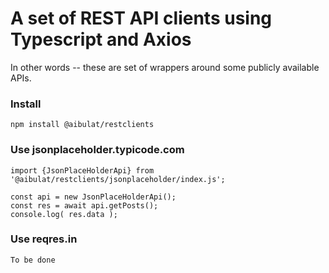 # A set of REST API clients using Typescript and Axios

In other words -- these are set of wrappers around some publicly available APIs.

###  Install

`npm install @aibulat/restclients`

### Use jsonplaceholder.typicode.com

```
import {JsonPlaceHolderApi} from '@aibulat/restclients/jsonplaceholder/index.js';

const api = new JsonPlaceHolderApi();
const res = await api.getPosts();
console.log( res.data );
```

### Use reqres.in

```
To be done
```
